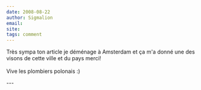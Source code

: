 ```yaml
---
date: 2008-08-22
author: Sigmalion
email: 
site: 
tags: comment
---
```


<p>Très sympa ton article je déménage à Amsterdam et ça m'a donné une des visons de cette ville et du pays merci!<br />
<br />
Vive les plombiers polonais :)</p>
---